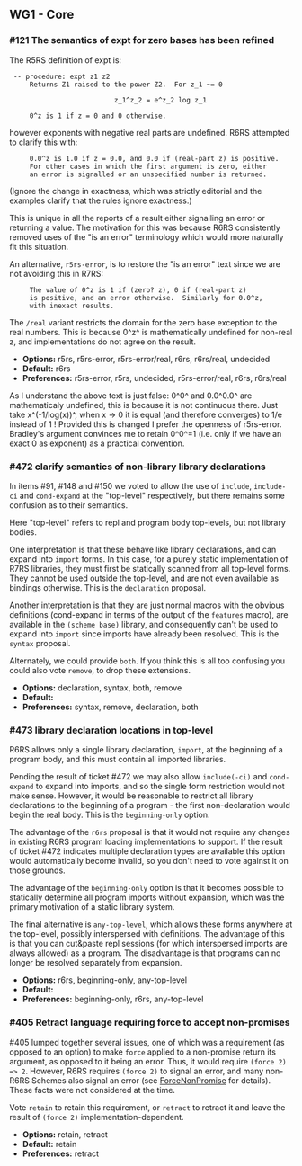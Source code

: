 ## WG1 - Core

### #121 The semantics of expt for zero bases has been refined

The R5RS definition of expt is:

```
 -- procedure: expt z1 z2
     Returns Z1 raised to the power Z2.  For z_1 ~= 0

                          z_1^z_2 = e^z_2 log z_1

     0^z is 1 if z = 0 and 0 otherwise.
```

however exponents with negative real parts are undefined.
R6RS attempted to clarify this with:

```
     0.0^z is 1.0 if z = 0.0, and 0.0 if (real-part z) is positive.
     For other cases in which the first argument is zero, either
     an error is signalled or an unspecified number is returned.
```

(Ignore the change in exactness, which was strictly editorial
and the examples clarify that the rules ignore exactness.)

This is unique in all the reports of a result either
signalling an error or returning a value.  The motivation
for this was because R6RS consistently removed uses of the
"is an error" terminology which would more naturally fit
this situation.

An alternative, `r5rs-error`, is to restore the "is an error"
text since we are not avoiding this in R7RS:

```
     The value of 0^z is 1 if (zero? z), 0 if (real-part z)
     is positive, and an error otherwise.  Similarly for 0.0^z,
     with inexact results.
```

The `/real` variant restricts the domain for the zero
base exception to the real numbers.  This is because
0^z^ is mathematically undefined for non-real z, and
implementations do not agree on the result.

* **Options:** r5rs, r5rs-error, r5rs-error/real, r6rs, r6rs/real, undecided
* **Default:** r6rs
* **Preferences:** r5rs-error, r5rs, undecided, r5rs-error/real, r6rs, r6rs/real

As I understand the above text is just false: 0^0^ and 0.0^0.0^ are mathematicaly undefined, this is because it is not continuous there. Just take x^(-1/log(x))^, when x -> 0 it is equal (and therefore converges) to 1/e instead of 1 ! Provided this is changed I prefer the openness of r5rs-error.
Bradley's argument convinces me to retain 0^0^=1 (i.e. only if we have an exact 0 as exponent) as a practical convention.


### #472 clarify semantics of non-library library declarations

In items #91, #148 and #150 we voted to allow the
use of `include`, `include-ci` and `cond-expand`
at the "top-level" respectively, but there remains
some confusion as to their semantics.

Here "top-level" refers to repl and program body
top-levels, but not library bodies.

One interpretation is that these behave like library
declarations, and can expand into `import` forms.
In this case, for a purely static implementation of
R7RS libraries, they must first be statically scanned
from all top-level forms.  They cannot be used
outside the top-level, and are not even available
as bindings otherwise.  This is the `declaration`
proposal.

Another interpretation is that they are just normal
macros with the obvious definitions (cond-expand
in terms of the output of the `features` macro),
are available in the `(scheme base)` library, and
consequently can't be used to expand into `import`
since imports have already been resolved.  This is
the `syntax` proposal.

Alternately, we could provide `both`.  If you think
this is all too confusing you could also vote `remove`,
to drop these extensions.

* **Options:** declaration, syntax, both, remove
* **Default:**
* **Preferences:** syntax, remove, declaration, both

### #473 library declaration locations in top-level

R6RS allows only a single library declaration, `import`,
at the beginning of a program body, and this must
contain all imported libraries.

Pending the result of ticket #472 we may also allow
`include(-ci)` and `cond-expand` to expand into
imports, and so the single form restriction would not
make sense.  However, it would be reasonable to
restrict all library declarations to the beginning of
a program - the first non-declaration would begin
the real body.  This is the `beginning-only` option.

The advantage of the `r6rs` proposal is that it would
not require any changes in existing R6RS program
loading implementations to support.  If the result of
ticket #472 indicates multiple declaration types are
available this option would automatically become
invalid, so you don't need to vote against it on those
grounds.

The advantage of the `beginning-only` option is
that it becomes possible to statically determine
all program imports without expansion, which was
the primary motivation of a static library system.

The final alternative is `any-top-level`, which
allows these forms anywhere at the top-level,
possibly interspersed with definitions.  The advantage
of this is that you can cut&paste repl sessions
(for which interspersed imports are always allowed)
as a program.  The disadvantage is that programs
can no longer be resolved separately from expansion.

* **Options:** r6rs, beginning-only, any-top-level
* **Default:**
* **Preferences:**  beginning-only, r6rs, any-top-level

### #405 Retract language requiring force to accept non-promises

#405 lumped together several issues, one of which was a requirement
(as opposed to an option) to make `force` applied to a non-promise
return its argument, as opposed to it being an error.  Thus, it would
require `(force 2) => 2`.  However, R6RS
requires `(force 2)` to signal an error, and many non-R6RS Schemes also
signal an error (see [ForceNonPromise](ForceNonPromise.md) for details).  These facts were not
considered at the time.

Vote `retain` to retain this requirement, or `retract` to retract it
and leave the result of `(force 2)` implementation-dependent.

* **Options:** retain, retract
* **Default:** retain
* **Preferences:** retract
